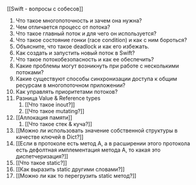 [[Swift - вопросы с собесов]]

1. Что такое многопоточность и зачем она нужна? 
2. Чем отличается процесс от потока? 
3. Что такое главный поток и для чего он используется? 
4. Что такое состояние гонки (race condition) и как с ним бороться? 
5. Объясните, что такое deadlock и как его избежать.
6. Как создать и запустить новый поток в Swift?
7. Что такое потокобезопасность и как ее обеспечить?
8. Какие проблемы могут возникнуть при работе с несколькими потоками?
9. Какие существуют способы синхронизации доступа к общим ресурсам в многопоточном приложении?
10. Как управлять приоритетами потоков?
11. Разница Value & Reference types
	1. [[Что такое inout?]] 
	2. [[Что такое mutating?]] 
12. [[Аллокация памяти]] 
	1. [[Что такое стек & куча?]] 
13. [[Можно ли использовать значение собственной структуры в качестве ключей в Dict?]]
14. [[Если в протоколе есть метод A, а в расширении этого  протокола есть дефолтная имплементация метода A, то какая это диспетчеризация?]]
15. [[Что такое static?]]
16. [[Как выразить static другими словами?]]
17. [[Можно ли как то перегрузить static метод?]]
